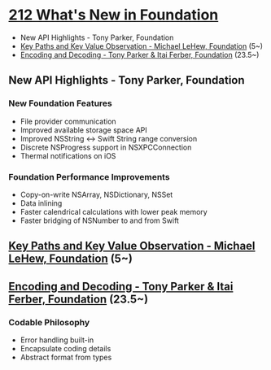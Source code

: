 

# [212 What's New in Foundation](https://developer.apple.com/videos/play/wwdc2017/212/)


* New API Highlights - Tony Parker, Foundation
* [Key Paths and Key Value Observation - Michael LeHew, Foundation](212-2-key-paths-and-key-value-observation.md) (5~)
* [Encoding and Decoding - Tony Parker & Itai Ferber, Foundation](212-3-encoding-and-decoding.md) (23.5~)

## New API Highlights - Tony Parker, Foundation

### New Foundation Features

* File provider communication
* Improved available storage space API
* Improved NSString ↔ Swift String range conversion
* Discrete NSProgress support in NSXPCConnection
* Thermal notifications on iOS

### Foundation Performance Improvements

* Copy-on-write NSArray, NSDictionary, NSSet
* Data inlining
* Faster calendrical calculations with lower peak memory
* Faster bridging of NSNumber to and from Swift

>

## [Key Paths and Key Value Observation - Michael LeHew, Foundation](212-2-key-paths-and-key-value-observation.md) (5~)



## [Encoding and Decoding - Tony Parker & Itai Ferber, Foundation](212-3-encoding-and-decoding.md) (23.5~)


### Codable Philosophy

* Error handling built-in
* Encapsulate coding details
* Abstract format from types
